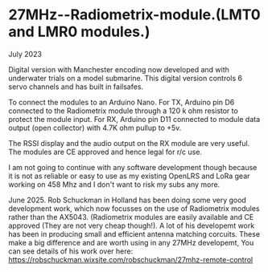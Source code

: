 # 27MHz--Radiometrix-module.(LMT0 and LMR0 modules.) 
July 2023

Digital version with Manchester encoding now developed and with underwater trials on a model submarine. This digital version controls 6 servo channels and has built in failsafes. 

To connect the modules to an Arduino Nano. For TX, Arduino pin D6 connected to the Radiometrix module through a 120 k ohm resistor to protect the module input.
For RX, Arduino pin D11 connected to module data output (open collector) with 4.7K ohm pullup to +5v.

The RSSI display and the audio output on the RX module are very useful. The modules are CE approved and hence legal for r/c use.

I am not going to continue with any software development though because it is not as reliable or easy to use as my existing  OpenLRS and LoRa gear working on 458 Mhz and I don't want to risk my subs any more.

June 2025.
Rob Schuckman in Holland has been doing some very good development work, which now focusses on the use of Radiometrix modules rather than the AX5043. (Radiometrix modules are easily available and CE approved (They are not very cheap though!).
A lot of his developemt work has been in producing small and efficient antenna matching corcuits. These make a big difference and are worth using in any 27MHz developemt,
You can see details of his work over here: https://robschuckman.wixsite.com/robschuckman/27mhz-remote-control
